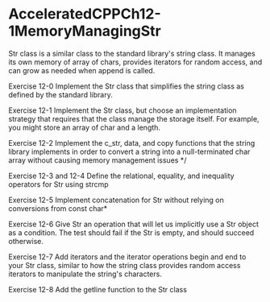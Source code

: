 # AcceleratedCPPCh12-1MemoryManagingStr

Str class is a similar class to the standard library's string class. It 
manages its own memory of array of chars, provides iterators for random 
access, and can grow as needed when append is called. 

Exercise 12-0
Implement the Str class that simplifies the string class as defined by the
standard library. 

Exercise 12-1
Implement the Str class, but choose an implementation strategy that requires
that the class manage the storage itself. For example, you might store an
array of char and a length.

Exercise 12-2
Implement the c_str, data, and copy functions that the string library
implements in order to convert a string into a null-terminated char array
without causing memory management issues */

Exercise 12-3 and 12-4
Define the relational, equality, and inequality operators for Str using strcmp


Exercise 12-5
Implement concatenation for Str without relying on conversions from const
char* 

Exercise 12-6
Give Str an operation that will let us implicitly use a Str object as a
condition. The test should fail if the Str is empty, and should succeed
otherwise. 

Exercise 12-7
Add iterators and the iterator operations begin and end to your Str class,
similar to how the string class provides random access iterators to manipulate
the string's characters. 

Exercise 12-8
Add the getline function to the Str class
